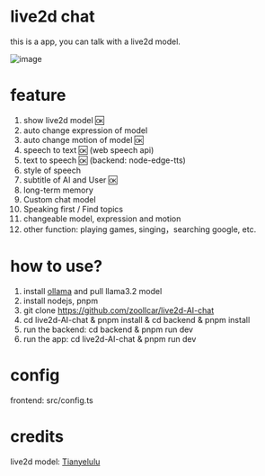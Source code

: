 # live2d chat

this is a app, you can talk with a live2d model.

![image](https://github.com/user-attachments/assets/b7dec493-70fc-40d0-bfbf-c0940e6aaa91)


# feature

1. show live2d model 🆗
2. auto change expression of model
3. auto change motion of model 🆗
4. speech to text 🆗 (web speech api) 
5. text to speech 🆗 (backend: node-edge-tts) 
6. style of speech
7. subtitle of AI and User 🆗
8. long-term memory
9. Custom chat model
10. Speaking first / Find topics
11. changeable model, expression and motion
12. other function: playing games, singing，searching google, etc.

# how to use?

1. install [ollama](https://ollama.com/) and pull llama3.2 model
2. install nodejs, pnpm
3. git clone https://github.com/zoollcar/live2d-AI-chat
4. cd live2d-AI-chat & pnpm install & cd backend & pnpm install
5. run the backend: cd backend & pnpm run dev
6. run the app: cd live2d-AI-chat & pnpm run dev

# config

frontend: src/config.ts


# credits
live2d model: [Tianyelulu](https://tianyelulu.booth.pm)
